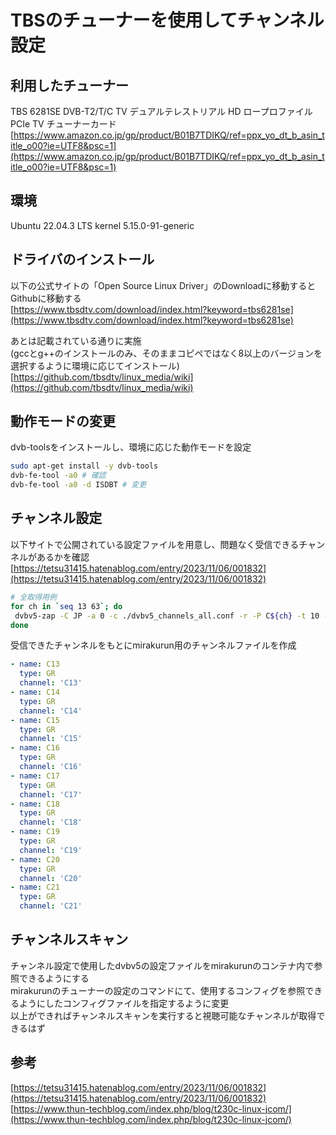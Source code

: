 # TBSのチューナーを使用してチャンネル設定

## 利用したチューナー

TBS 6281SE DVB-T2/T/C TV デュアルテレストリアル HD ロープロファイル PCIe TV チューナーカード
[https://www.amazon.co.jp/gp/product/B01B7TDIKQ/ref=ppx_yo_dt_b_asin_title_o00?ie=UTF8&psc=1](https://www.amazon.co.jp/gp/product/B01B7TDIKQ/ref=ppx_yo_dt_b_asin_title_o00?ie=UTF8&psc=1)

## 環境

Ubuntu 22.04.3 LTS
kernel 5.15.0-91-generic

## ドライバのインストール

以下の公式サイトの「Open Source Linux Driver」のDownloadに移動するとGithubに移動する  
[https://www.tbsdtv.com/download/index.html?keyword=tbs6281se](https://www.tbsdtv.com/download/index.html?keyword=tbs6281se)  

あとは記載されている通りに実施  
(gccとg++のインストールのみ、そのままコピペではなく8以上のバージョンを選択するように環境に応じてインストール)
[https://github.com/tbsdtv/linux_media/wiki](https://github.com/tbsdtv/linux_media/wiki)

## 動作モードの変更

dvb-toolsをインストールし、環境に応じた動作モードを設定  

```sh
sudo apt-get install -y dvb-tools
dvb-fe-tool -a0 # 確認
dvb-fe-tool -a0 -d ISDBT # 変更
```

## チャンネル設定  

以下サイトで公開されている設定ファイルを用意し、問題なく受信できるチャンネルがあるかを確認  
[https://tetsu31415.hatenablog.com/entry/2023/11/06/001832](https://tetsu31415.hatenablog.com/entry/2023/11/06/001832)  

```sh
# 全取得用例
for ch in `seq 13 63`; do
 dvbv5-zap -C JP -a 0 -c ./dvbv5_channels_all.conf -r -P C${ch} -t 10 -o C${ch}.ts
done
```

受信できたチャンネルをもとにmirakurun用のチャンネルファイルを作成  

```yaml
- name: C13
  type: GR
  channel: 'C13'
- name: C14
  type: GR
  channel: 'C14'
- name: C15
  type: GR
  channel: 'C15'
- name: C16
  type: GR
  channel: 'C16'
- name: C17
  type: GR
  channel: 'C17'
- name: C18
  type: GR
  channel: 'C18'
- name: C19
  type: GR
  channel: 'C19'
- name: C20
  type: GR
  channel: 'C20'
- name: C21
  type: GR
  channel: 'C21'
```

## チャンネルスキャン

チャンネル設定で使用したdvbv5の設定ファイルをmirakurunのコンテナ内で参照できるようにする  
mirakurunのチューナーの設定のコマンドにて、使用するコンフィグを参照できるようにしたコンフィグファイルを指定するように変更  
以上ができればチャンネルスキャンを実行すると視聴可能なチャンネルが取得できるはず

## 参考

[https://tetsu31415.hatenablog.com/entry/2023/11/06/001832](https://tetsu31415.hatenablog.com/entry/2023/11/06/001832)
[https://www.thun-techblog.com/index.php/blog/t230c-linux-jcom/](https://www.thun-techblog.com/index.php/blog/t230c-linux-jcom/)
